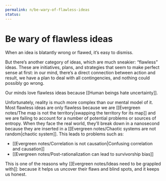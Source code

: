 ```yaml
---
permalink: n/be-wary-of-flawless-ideas
status: 
---
```

# Be wary of flawless ideas

When an idea is blatantly wrong or flawed, it’s easy to dismiss.

But there’s another category of ideas, which are much sneakier: “flawless” ideas. These are initiatives, plans, and strategies that seem to make perfect sense at first: in our mind, there’s a direct connection between action and result, we have a plan to deal with all contingencies, and nothing could possibly go wrong.

Our minds love flawless ideas because [[Human beings hate uncertainty]].

Unfortunately, reality is much more complex than our mental model of it. Most flawless ideas are only flawless because we are [[Evergreen notes/The map is not the territory|swapping the territory for its map]] and we are failing to account for a number of potential problems or sources of entropy. When they face the real world, they’ll break down in a nanosecond because they are inserted in a [[Evergreen notes/Chaotic systems are not random|chaotic system]]. This leads to problems such as:

- [[Evergreen notes/Correlation is not causation|Confusing correlation and causation]]
- [[Evergreen notes/Post-rationalization can lead to survivorship bias]]

This is one of the reasons why [[Evergreen notes/Ideas need to be grappled with]]: because it helps us uncover their flaws and blind spots, and it keeps us honest.
